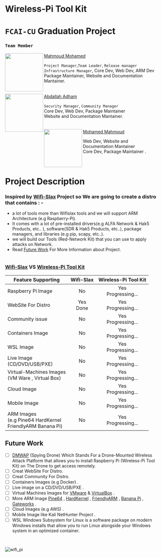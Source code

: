 # Wireless-Pi Tool Kit
# `FCAI-CU` Graduation Project

### `Team Member `

<img align="left" width="125" height="125" src="https://user-images.githubusercontent.com/62524855/145219479-a19b4f86-7782-4a32-81d8-4cc855c5a8b3.png" /> [Mahmoud Mohamed](https://github.com/mmsaeed509?tab=repositories)

`Project Manager`,`Team Leader`, `Release manager` <br /> `Infrastructure Manager`, Core Dev,  Web Dev, ARM Dev <br /> Package Maintainer, Website and Documentation Mantainer.
<br />
<br />
<br />
<img align="left" width="125" height="125" src="https://user-images.githubusercontent.com/62524855/145222987-2ca3b513-2817-468d-8199-7e0da5cdfb13.png" /> [Abdallah Adham](https://github.com/0xSkorpioN) 

`Security Manager`, `Community Manager` <br /> Core Dev, Web Dev, Package Maintainer <br /> Website and Documentation Mantainer. 
<br />
<br />
<br />
<img align="left" width="125" height="125" src="https://user-images.githubusercontent.com/62524855/145659973-1c9d0a0f-3586-4b0e-ac04-a23bcebd0765.png" /> [Mohamed Mahmoud](https://github.com/mohamed-mahmoud377) 

Web Dev, Website and Documentation Mantainer <br /> Core Dev, Package Maintainer . 
<br />
<br />
<br />
#
# Project Description 
### Inspired by [Wifi-Slax](https://www.wifislax.com/)  Project so We are going to create a distro that contains : - 
*  a lot of tools more than Wifislax tools and we will support ARM Architecture (e.g Raspberry-Pi).
*  It comes with a lot of pre-installed drivers(e.g ALFA Network & Hak5 Products, etc.. ), software(SDR & Hak5 Products, etc..), package managers, and libraries (e.g pip, scapy, etc..).
*  we will build our Tools (Red-Network Kit) that you can use to apply attacks on Network.
*  Read [Future Work](#future-work) For More Information about Project.
#
### [Wifi-Slax](https://www.wifislax.com/) VS [Wireless-Pi Tool Kit](https://github.com/mmsaeed509/Wireless-Pi-Tool-Kit)


| Feature Supporting   |       Wifi-Slax       |  Wireless-Pi Tool Kit  | 
| -------------------- |:---------------------:|:----------------------:|
| Raspberry Pi Image   |          No           |  Yes <br /> Progressing...  |
| WebSite For Distro   |          Yes <br /> Done         |  Yes <br /> Progressing...  |
| Community issue      |          No           |  Yes <br /> Progressing...  |
| Containers Image     |          No           |  Yes <br /> Progressing...  |
| WSL Image            |          No           |  Yes <br /> Progressing...  |
| Live Image <br /> (CD/DVD/USB/PXE)|          No           |  Yes <br /> Progressing...  |
| Virtual-Machines Images <br /> (VM Ware , Virtual Box) |          No           |  Yes <br /> Progressing...  |
| Cloud Image          |          No           |  Yes <br /> Progressing...  |
| Mobile Image         |          No           |  Yes <br /> Progressing...  |
| ARM Images <br /> (e.g Pine64 HardKernel <br /> FriendlyARM Banana Pi)         |          No           |  Yes <br /> Progressing...  |


## Future Work

- [ ] [DMWAP](https://github.com/mmsaeed509/Wireless-Pi-Tool-Kit/blob/41f959a324b54ff456ed1301ff1f27f63f96de8d/Documents/Development%20of%20a%20Drone-Mounted%20Wireless%20Attack%20Platform.pdf) (Spying Drone) Which Stands For a Drone-Mounted Wireless Attack Platform that allows you to install Raspberry Pi (Wireless-Pi Tool Kit) on The Drone to get access remotely.
- [ ] Creat WebSite For Distro.
- [ ] Creat Community For Distro.
- [ ] Containers Images (e.g Docker) .
- [ ] Live image on a CD/DVD/USB/PXE .
- [ ] Virtual Machines Images for [VMware](https://www.vmware.com/) & [VirtualBox](https://www.virtualbox.org/) .
- [ ] More ARM Image [Pine64](https://www.pine64.org/) , [HardKernel](https://www.hardkernel.com/) , [FriendlyARM](https://www.friendlyarm.com/) , [Banana Pi](https://www.banana-pi.org/) , [Gateworks](https://www.gateworks.com/) .
- [ ] Cloud Images (e.g AWS) .
- [ ] Mobile Image like Kali NetHunter Project .
- [ ] WSL Windows Subsystem for Linux is a software package on modern Windows installs that allow you to run Linux alongside your Windows system in an optimized container.

<br />

 ![wifi_pi](https://user-images.githubusercontent.com/62524855/143376012-0898101d-02db-48a2-ae3c-0df8cbfca4a1.png)
